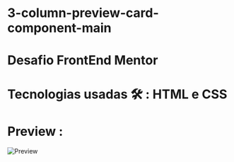 # 3-column-preview-card-component-main

 # Desafio FrontEnd Mentor
 
  # Tecnologias usadas 🛠️ : HTML e CSS 
  
  # Preview :
![Preview](https://user-images.githubusercontent.com/102623806/163649742-cdaba71d-0d4f-4f76-8b11-ecc1003dde36.jpeg) 
